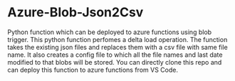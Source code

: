 # Azure-Blob-Json2Csv
Python function which can be deployed to azure functions using blob trigger.
This python function perfomes a delta load operation.
The function takes the existing json files and replaces them with a csv file with same file name.
It also creates a config file to which all the file names and last date modified to that blobs will be stored.
You can directly clone this repo and can deploy this function to azure functions from VS Code.
